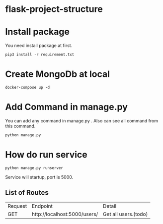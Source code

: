 # flask-project-structure


# Install package
You need install package at first.
```
pip3 install -r requirement.txt
```

# Create MongoDb at local

```
docker-compose up -d
```
# Add Command in manage.py
You can add any command in manage.py .
Also can see all command from this command.

```
python manage.py
```

# How do run service
```
python manage.py runserver
```

Service will startup, port is 5000.

## List of Routes
<table>
    <tr>
        <td>Request</td>
        <td>Endpoint</td>
        <td>Detail</td>
    </tr>
    <tr>
        <td>GET</td>
        <td>http://localhost:5000/users/</td>
        <td>Get all users.(todo)</td>
    </tr>
</table>